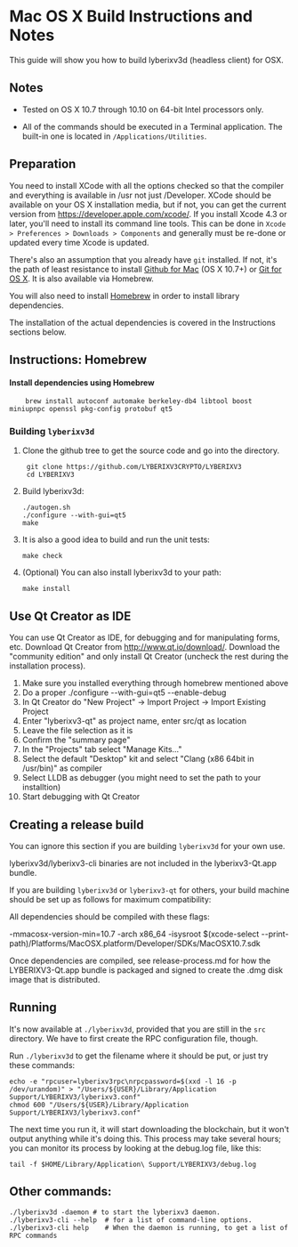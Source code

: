 Mac OS X Build Instructions and Notes
====================================
This guide will show you how to build lyberixv3d (headless client) for OSX.

Notes
-----

* Tested on OS X 10.7 through 10.10 on 64-bit Intel processors only.

* All of the commands should be executed in a Terminal application. The
built-in one is located in `/Applications/Utilities`.

Preparation
-----------

You need to install XCode with all the options checked so that the compiler
and everything is available in /usr not just /Developer. XCode should be
available on your OS X installation media, but if not, you can get the
current version from https://developer.apple.com/xcode/. If you install
Xcode 4.3 or later, you'll need to install its command line tools. This can
be done in `Xcode > Preferences > Downloads > Components` and generally must
be re-done or updated every time Xcode is updated.

There's also an assumption that you already have `git` installed. If
not, it's the path of least resistance to install [Github for Mac](https://mac.github.com/)
(OS X 10.7+) or
[Git for OS X](https://code.google.com/p/git-osx-installer/). It is also
available via Homebrew.

You will also need to install [Homebrew](http://brew.sh) in order to install library
dependencies.

The installation of the actual dependencies is covered in the Instructions
sections below.

Instructions: Homebrew
----------------------

#### Install dependencies using Homebrew

        brew install autoconf automake berkeley-db4 libtool boost miniupnpc openssl pkg-config protobuf qt5

### Building `lyberixv3d`

1. Clone the github tree to get the source code and go into the directory.

        git clone https://github.com/LYBERIXV3CRYPTO/LYBERIXV3
        cd LYBERIXV3

2.  Build lyberixv3d:

        ./autogen.sh
        ./configure --with-gui=qt5
        make

3.  It is also a good idea to build and run the unit tests:

        make check

4.  (Optional) You can also install lyberixv3d to your path:

        make install

Use Qt Creator as IDE
------------------------
You can use Qt Creator as IDE, for debugging and for manipulating forms, etc.
Download Qt Creator from http://www.qt.io/download/. Download the "community edition" and only install Qt Creator (uncheck the rest during the installation process).

1. Make sure you installed everything through homebrew mentioned above
2. Do a proper ./configure --with-gui=qt5 --enable-debug
3. In Qt Creator do "New Project" -> Import Project -> Import Existing Project
4. Enter "lyberixv3-qt" as project name, enter src/qt as location
5. Leave the file selection as it is
6. Confirm the "summary page"
7. In the "Projects" tab select "Manage Kits..."
8. Select the default "Desktop" kit and select "Clang (x86 64bit in /usr/bin)" as compiler
9. Select LLDB as debugger (you might need to set the path to your installtion)
10. Start debugging with Qt Creator

Creating a release build
------------------------
You can ignore this section if you are building `lyberixv3d` for your own use.

lyberixv3d/lyberixv3-cli binaries are not included in the lyberixv3-Qt.app bundle.

If you are building `lyberixv3d` or `lyberixv3-qt` for others, your build machine should be set up
as follows for maximum compatibility:

All dependencies should be compiled with these flags:

 -mmacosx-version-min=10.7
 -arch x86_64
 -isysroot $(xcode-select --print-path)/Platforms/MacOSX.platform/Developer/SDKs/MacOSX10.7.sdk

Once dependencies are compiled, see release-process.md for how the LYBERIXV3-Qt.app
bundle is packaged and signed to create the .dmg disk image that is distributed.

Running
-------

It's now available at `./lyberixv3d`, provided that you are still in the `src`
directory. We have to first create the RPC configuration file, though.

Run `./lyberixv3d` to get the filename where it should be put, or just try these
commands:

    echo -e "rpcuser=lyberixv3rpc\nrpcpassword=$(xxd -l 16 -p /dev/urandom)" > "/Users/${USER}/Library/Application Support/LYBERIXV3/lyberixv3.conf"
    chmod 600 "/Users/${USER}/Library/Application Support/LYBERIXV3/lyberixv3.conf"

The next time you run it, it will start downloading the blockchain, but it won't
output anything while it's doing this. This process may take several hours;
you can monitor its process by looking at the debug.log file, like this:

    tail -f $HOME/Library/Application\ Support/LYBERIXV3/debug.log

Other commands:
-------

    ./lyberixv3d -daemon # to start the lyberixv3 daemon.
    ./lyberixv3-cli --help  # for a list of command-line options.
    ./lyberixv3-cli help    # When the daemon is running, to get a list of RPC commands
